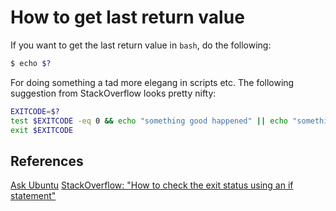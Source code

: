 # How to get last return value

If you want to get the last return value in `bash`, do the following:

```bash
$ echo $?
```

For doing something a tad more elegang in scripts etc. The following suggestion from StackOverflow looks pretty nifty:

```bash
EXITCODE=$?
test $EXITCODE -eq 0 && echo "something good happened" || echo "something bad happened";
exit $EXITCODE
```

## References

[Ask Ubuntu](https://askubuntu.com/questions/324423/how-to-access-the-last-return-value-in-bash)
[StackOverflow: "How to check the exit status using an if statement"](https://stackoverflow.com/questions/26675681/how-to-check-the-exit-status-using-an-if-statement)
